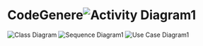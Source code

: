 # CodeGenere![Activity Diagram1](https://github.com/user-attachments/assets/e0616a02-38f2-49a5-96d6-b410d71f5b23)
![Class Diagram](https://github.com/user-attachments/assets/7a668956-088b-49b8-bd44-26b6b22d8d7a)
![Sequence Diagram1](https://github.com/user-attachments/assets/e53d284c-3ab2-4771-a631-fee106e5e924)
![Use Case Diagram1](https://github.com/user-attachments/assets/4b6555ea-0ddd-4b3c-8a5e-72a3565460d7)
